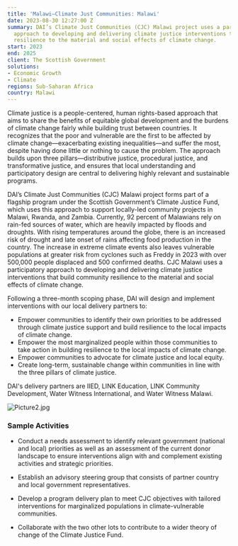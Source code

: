 ```yaml
---
title: 'Malawi—Climate Just Communities: Malawi'
date: 2023-08-30 12:27:00 Z
summary: DAI’s Climate Just Communities (CJC) Malawi project uses a participatory
  approach to developing and delivering climate justice interventions that build community
  resilience to the material and social effects of climate change.
start: 2023
end: 2025
client: The Scottish Government
solutions:
- Economic Growth
- Climate
regions: Sub-Saharan Africa
country: Malawi
---
```


Climate justice is a people-centered, human rights-based approach that aims to share the benefits of equitable global development and the burdens of climate change fairly while building trust between countries. It recognizes that the poor and vulnerable are the first to be affected by climate change—exacerbating existing inequalities—and suffer the most, despite having done little or nothing to cause the problem. The approach builds upon three pillars—distributive justice, procedural justice, and transformative justice, and ensures that local understanding and participatory design are central to delivering highly relevant and sustainable programs.  

DAI’s Climate Just Communities (CJC) Malawi project forms part of a flagship program under the Scottish Government’s Climate Justice Fund, which uses this approach to support locally-led community projects in Malawi, Rwanda, and Zambia. Currently, 92 percent of Malawians rely on rain-fed sources of water, which are heavily impacted by floods and droughts. With rising temperatures around the globe, there is an increased risk of drought and late onset of rains affecting food production in the country. The increase in extreme climate events also leaves vulnerable populations at greater risk from cyclones such as Freddy in 2023 with over 500,000 people displaced and 500 confirmed deaths. CJC Malawi uses a participatory approach to developing and delivering climate justice interventions that build community resilience to the material and social effects of climate change. 

Following a three-month scoping phase, DAI will design and implement interventions with our local delivery partners to: 

* Empower communities to identify their own priorities to be addressed through climate justice support and build resilience to the local impacts of climate change. 
* Empower the most marginalized people within those communities to take action in building resilience to the local impacts of climate change. 
* Empower communities to advocate for climate justice and local equity. 
* Create long-term, sustainable change within communities in line with the three pillars of climate justice. 

DAI's delivery partners are IIED, LINK Education, LINK Community Development, Water Witness International, and Water Witness Malawi. 

![Picture2.jpg](/uploads/Picture2.jpg)

### Sample Activities 

* Conduct a needs assessment to identify relevant government (national and local) priorities as well as an assessment of the current donor landscape to ensure interventions align with and complement existing activities and strategic priorities. 

* Establish an advisory steering group that consists of partner country and local government representatives.
  
* Develop a program delivery plan to meet CJC objectives with tailored interventions for marginalized populations in climate-vulnerable communities.  

* Collaborate with the two other lots to contribute to a wider theory of change of the Climate Justice Fund. 
